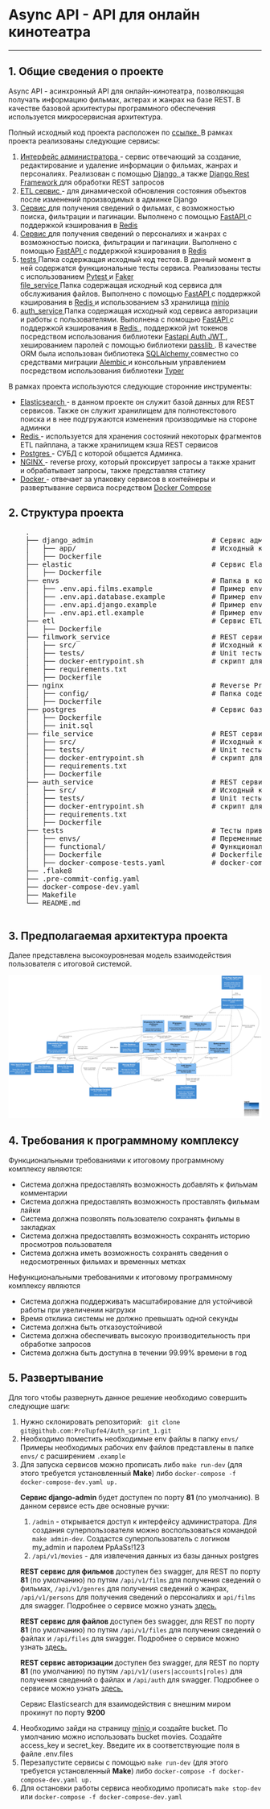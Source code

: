 <h1> Async API - API для онлайн кинотеатра</h1>
<hr />
<h2> 1. Общие сведения о проекте  </h2>
<p> Async API - асинхронный API для онлайн-кинотеатра, позволяющая получать информацию фильмах, актерах и жанрах на базе REST. 
    В качестве базовой архитектуры программного обеспечения используется микросервисная архитектура. 
</p>
<p> 
    Полный исходный код проекта расположен по <a href="https://github.com/ProTupfe4/Auth_sprint_2"> ссылке. </a>
    В рамках проекта реализованы следующие сервисы:
    <ol>
        <li> 
            <a href="./django_admin">Интерфейс администратора </a> - сервис отвечающий за создание, редактирование и 
            удаление информации о фильмах, жанрах и персоналиях. Реализован с помощью 
            <a href="https://www.djangoproject.com"> Django, </a> 
            а также <a href="https://www.django-rest-framework.org"> Django Rest Framework </a> 
            для обработки REST запросов 
        </li>
        <li> 
            <a href="./etl"> ETL сервис </a> - для динамической обновления состояния объектов после изменений производимых
            в админке Django
        </li>
        <li> 
            <a href="./filmwork_service"> Сервис </a> для получения сведений о фильмах, с возможностью поиска, фильтрации
            и пагинации. Выполнено с помощью <a href="https://fastapi.tiangolo.com"> FastAPI </a> c поддержкой кэширования в 
            <a href="https://redis.io"> Redis </a> 
        </li>
        <li> 
            <a href="./person_genre_service"> Сервис </a> для получения сведений о персоналиях и жанрах с возможностью
            поиска, фильтрации и пагинации. Выполнено с помощью <a href="https://fastapi.tiangolo.com"> FastAPI </a> c поддержкой кэширования в 
            <a href="https://redis.io"> Redis </a> 
        </li>
        <li> 
            <a href="./tests"> tests </a> Папка содержащая исходный код тестов. В данный момент в ней содержатся функциональные тесты сервиса.
             Реализованы тесты с использованием <a href="https://docs.pytest.org/en/7.4.x/"> Pytest </a> и <a href="https://faker.readthedocs.io"> Faker </a>
        </li>
        <a> 
            <a href="./file_service"> file_service </a> Папка содержащая исходный код сервиса для обслуживания файлов. Выполнено с помощью <a href="https://fastapi.tiangolo.com"> FastAPI </a> c поддержкой кэширования в 
            <a href="https://redis.io"> Redis </a> и использованием s3  хранилища <a href="https://min.io"> minio </a>
        </li>
        <li>
            <a href="/auth_service"> auth_service </a> Папка содержащая исходный код сервиса авторизации и работы с пользователями.
            Выполнена с помощью <a href="https://fastapi.tiangolo.com"> FastAPI </a> c поддержкой кэширования в 
            <a href="https://redis.io"> Redis </a>, поддержкой jwt токенов посредством использования библиотеки <a href="https://indominusbyte.github.io/fastapi-jwt-auth/"> Fastapi Auth JWT </a>, 
            хешированием паролей с помощью библиотеки <a href="https://passlib.readthedocs.io/en/stable/"> passlib </a>. В качестве ORM была использован библиотека <a href="https://docs.sqlalchemy.org/en/20/index.html"> SQLAlchemy </a> 
            совместно со средствами миграции <a href="https://alembic.sqlalchemy.org/en/latest/"> Alembic </a> и консольным управлением посредством использования библиотеки <a href="https://typer.tiangolo.com"> Typer </a>
        </li>
    </ol>
</p>
<p>
    В рамках проекта используются следующие сторонние инструменты:
    <ul>
        <li>
            <a href="https://www.elastic.co"> Elasticsearch </a> - в данном проекте он служит базой данных для REST сервисов. Также он служит
            хранилищем для полнотекстового поиска и в нее подгружаются изменения производимые на стороне админки
        </li>
        <li> 
            <a href="https://redis.io"> Redis </a> - используется для хранения состояний некоторых фрагментов ETL пайплана, а также хранилищем 
            кэша REST сервисов
        </li>
        <li> 
            <a href="https://www.postgresql.org"> Postgres </a> - СУБД с которой общается Админка.
        </li>
        <li> 
            <a href="https://docs.nginx.com"> NGINX </a> - reverse proxy, который проксирует запросы а также хранит и обрабатывает
            запросы, также представляя статику
        </li>
        <li>
            <a href="https://www.docker.com"> Docker </a> - отвечает за упаковку сервисов в контейнеры и развертывание 
            сервиса посредством <a href="https://docs.docker.com/compose/"> Docker Compose </a>
        </li>
    </ul>
</p>
<h2> 2. Структура проекта </h2>
<p>
    <pre>
    .
    ├── django_admin                            # Сервис администрирования
    │   ├── app/                                # Исходный код сервиса администрирования на Django и Django REST Framework
    │   ├── Dockerfile            
    ├── elastic                                 # Сервис Elasticsearch. Мы собираем свой образ на базе образа elasticsearch:8.6.2
    │   ├── Dockerfile  
    ├── envs                                    # Папка в которой хранятся примеры env файлов, необходимых для развертывания приложения
    │   ├── .env.api.films.example              # Пример env файла для сервиса фильмов.
    │   ├── .env.api.database.example           # Пример env файла для сервиса баз данных  postgres.
    │   ├── .env.api.django.example             # Пример env файла для сервиса администрирования.
    │   ├── .env.api.etl.example                # Пример env файла для сервиса ETL.
    ├── etl                                     # Сервис ETL. 
    │   ├── Dockerfile  
    ├── filmwork_service                        # REST сервис для получения сведений о фильмах, с возможностью поиска, фильтрации и пагинации.
    │   ├── src/                                # Исходный код сервиса
    │   ├── tests/                              # Unit тесты
    │   ├── docker-entrypoint.sh                # скрипт для запуска контейнера
    │   ├── requirements.txt
    │   ├── Dockerfile
    ├── nginx                                   # Reverse Proxy nginx. Мы собираем свой образ на базе nginx:latest docker образа
    │   ├── config/                             # Папка содержащая конфигурационные файлы cервисов nginx  
    │   ├── Dockerfile
    ├── postgres                                # Сервис базы данных Postgres. Мы собираем свой образ на базе postgres:latest докер образа
    │   ├── Dockerfile 
    │   ├── init.sql  
    ├── file_service                            # REST сервис для получения сведений о файлах, с возможностью поиска и пагинации.
    │   ├── src/                                # Исходный код сервиса
    │   ├── tests/                              # Unit тесты
    │   ├── docker-entrypoint.sh                # скрипт для запуска контейнера
    │   ├── requirements.txt
    │   ├── Dockerfile
    ├── auth_service                            # REST сервис авторизации.
    │   ├── src/                                # Исходный код сервиса
    │   ├── tests/                              # Unit тесты
    │   ├── docker-entrypoint.sh                # скрипт для запуска контейнера
    │   ├── requirements.txt
    │   ├── Dockerfile
    ├── tests                                   # Тесты привязанные к проекту
    │   ├── envs/                               # Переменные окружения необходимые для работы тестов
    │   ├── functional/                         # Функциональные тесты
    │   ├── Dockerfile                          # Dockerfile
    │   ├── docker-compose-tests.yaml           # docker-compose файл  
    ├── .flake8
    ├── .pre-commit-config.yaml
    ├── docker-compose-dev.yaml
    ├── Makefile
    └── README.md
    </pre>
</p>

<h2> 3. Предполагаемая архитектура проекта </h2>

Далее представлена высокоуровневая модель взаимодействия пользователя с итоговой системой.

<img src="./assets/images/Architecture.png"/>

<h2> 4. Требования к программному комплексу </h2>
<p> Функциональными требованиями к итоговому программному комплексу являются: </p>
<ul>
    <li>Система должна предоставлять возможность добавлять к фильмам комментарии </li>
    <li>Система должна предоставлять возможность проставлять фильмам лайки </li>
    <li>Система должна позволять пользователю сохранять фильмы в закладках </li>
    <li>Система должна предоставлять возможность сохранять историю просмотров пользователя </li>
    <li>Система должна иметь возможность сохранять сведения о недосмотренных фильмах и временных метках </li>
</ul>
<p> Нефункциональными требованиями к итоговому программному комплексу являются</p>
<ul>
    <li>Система должна поддерживать масштабирование для устойчивой работы при увеличении нагрузки </li>
    <li>Время отклика системы не должно превышать одной секунды</li>
    <li>Система должна быть отказоустойчивой</li>
    <li>Система должна обеспечивать высокую производительность при обработке запросов </li>
    <li> Система должна быть доступна в течении 99.99% времени в год </li>
</ul>
<h2> 5. Развертывание </h2>
<p> 
    Для того чтобы развернуть данное решение необходимо совершить следующие шаги:
<ol>
    <li>
        Нужно склонировать репозиторий:
        <code> git clone git@github.com:ProTupfe4/Auth_sprint_1.git </code>
    </li>
    <li>
        Необходимо поместить необходимые env файлы в папку <code>envs/</code> Примеры необходимых рабочих env файлов представлены
        в папке <code>envs/</code> c расширением <code>.example</code>
    </li>
<li>
        Для запуска сервисов можно прописать либо <code>make run-dev</code> (для этого требуется установленный <b>Make</b>) либо 
        <code>docker-compose -f docker-compose-dev.yaml up. </code>
        <p>
            <b>Сервис django-admin</b> будет доступен по порту <b> 81 </b> (по умолчанию). В данном сервисе есть две основные ручки:
            <ol>
                <li> 
                    <code>/admin</code> - открывается доступ к интерфейсу администратора. Для создания суперпользователя
                    можно воспользоваться командой <code>make admin-dev</code>. Создастся суперпользователь с логином my_admin и паролем PpAaSs!123
                </li>
                <li>
                    <code>/api/v1/movies</code> - для извлечения данных из базы данных postgres
                </li>
            </ol>
        </p>
        <p>
            <b>REST сервис для фильмов </b> доступен без swagger, для REST по порту <b>81</b> (по умолчанию) по путям <code>/api/v1/films</code> для получения сведений о фильмах, <code>/api/v1/genres</code> для получения сведений о жанрах, <code>/api/v1/persons</code> для получения сведений о персоналиях и <code>api/films</code> для swagger.
            Подробнее о сервисе можно узнать <a href="./filmwork_service"> здесь. </a>
        </p>
        <p>
            <b>REST сервис для файлов </b> доступен без swagger, для REST по порту <b>81</b> (по умолчанию) по путям <code>/api/v1/files</code> для получения сведений о файлах и <code>/api/files</code> для swagger.
            Подробнее о сервисе можно узнать <a href="./file_service"> здесь. </a>
        </p>
         <p>
            <b>REST сервис авторизации </b> доступен без swagger, для REST по порту <b>81</b> (по умолчанию) по путям <code>/api/v1/(users|accounts|roles)</code> для получения сведений о файлах и <code>/api/auth</code> для swagger.
            Подробнее о сервисе можно узнать <a href="./auth_service"> здесь. </a>
        </p>
        <p>
            Сервис Elasticsearch для взаимодействия с внешним миром прокинут по порту <b>9200</b>
        </p>
    </li>
    <li>
        Необходимо зайди на страницу <a href="https//localhost:9001">minio </a> и создайте bucket. 
        По умолчанию можно использовать bucket movies. Создайте access_key и secret_key. Введите их в соответствующие поля
        в файле .env.files
    </li>
    <li>
        Перезапустите сервисы с помощью <code>make run-dev</code> (для этого требуется установленный <b>Make</b>) либо 
        <code>docker-compose -f docker-compose-dev.yaml up. </code>
    </li>
    <li>
        Для остановки работы сервиса необходимо прописать <code>make stop-dev</code> или 
        <code>docker-compose -f docker-compose-dev.yaml</code>
    </li>  
</ol>
</p>